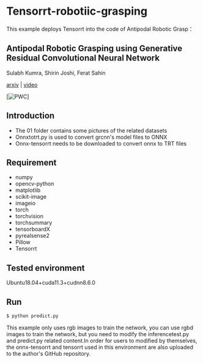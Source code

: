 # Tensorrt-robotiic-grasping
This example deploys Tensorrt into the code of Antipodal Robotic Grasp：
## Antipodal Robotic Grasping using Generative Residual Convolutional Neural Network

Sulabh Kumra, Shirin Joshi, Ferat Sahin

[arxiv](https://arxiv.org/abs/1909.04810) | [video](https://youtu.be/cwlEhdoxY4U)

[![PWC](https://img.shields.io/endpoint.svg?url=https://paperswithcode.com/badge/antipodal-robotic-grasping-using-generative/robotic-grasping-on-cornell-grasp-dataset)]

## Introduction
- The 01 folder contains some pictures of the related datasets
- Onnxtotrt.py is used to convert grcnn's model files to ONNX
- Onnx-tensorrt needs to be downloaded to convert onnx to TRT files

##  Requirement
- numpy
- opencv-python
- matplotlib
- scikit-image
- imageio
- torch
- torchvision
- torchsummary
- tensorboardX
- pyrealsense2
- Pillow
- Tensorrt

## Tested environment
Ubuntu18.04+cuda11.3+cudnn8.6.0

## Run
```bash
$ python predict.py
```

This example only uses rgb images to train the network, you can use rgbd images to train the network, but you need to modify the inferencetest.py and predict.py related content.In order for users to modified by themselves, the onnx-tensorrt and tensorrt used in this environment are also uploaded to the author's GitHub repository.

